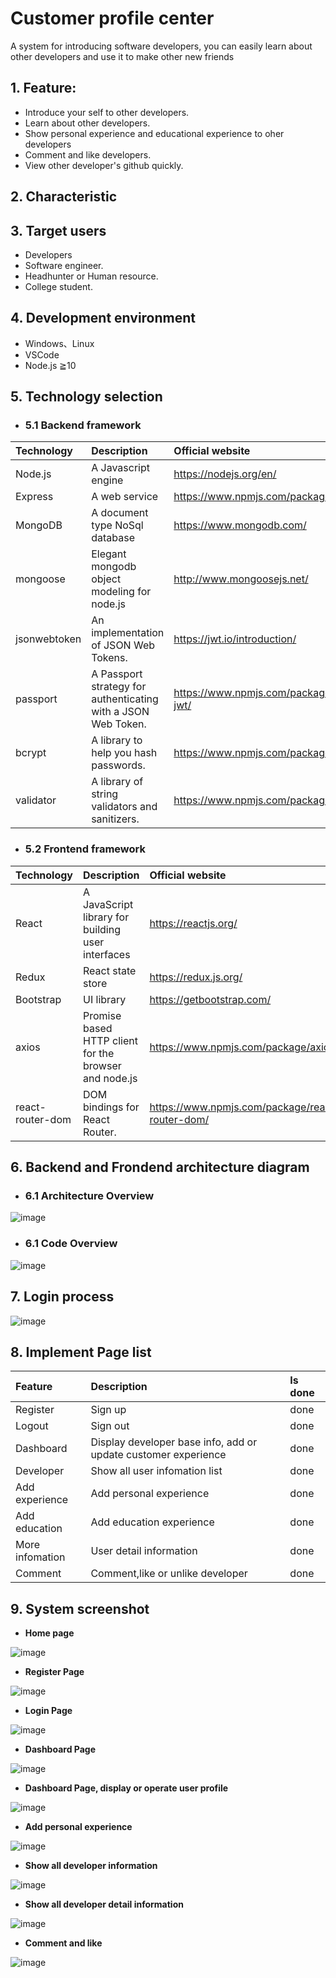 # Customer profile center


A system for introducing software developers, you can easily learn about other developers and use it to make other new friends


## 1. Feature:

- Introduce your self to other developers.
- Learn about other developers.
- Show personal experience and educational experience to oher developers
- Comment and like developers.
- View other developer's github quickly.

## 2. Characteristic

## 3. Target users

- Developers
- Software engineer.
- Headhunter or Human resource.
- College student.

## 4. Development environment

- Windows、Linux
- VSCode
- Node.js ≧10

## 5. Technology selection

- ### 5.1 Backend framework

<table>
<thead>
<tr>
<th align="left">Technology</th>
<th align="left">Description</th>
<th align="left">Official website</th>
</tr>
</thead>
<tbody>
<tr>
<td align="left">Node.js</td>
<td align="left">A Javascript engine</td>
<td align="left"><a href="https://nodejs.org/en/" rel="nofollow">https://nodejs.org/en/</a></td>
</tr>

<tr>
<td align="left">Express</td>
<td align="left">A web service</td>
<td align="left"><a href="https://www.npmjs.com/package/express" rel="nofollow">https://www.npmjs.com/package/express</a></td>
</tr>

<tr>
<td align="left">MongoDB</td>
<td align="left">A document type NoSql database</td>
<td align="left"><a href="https://www.mongodb.com/" rel="nofollow">https://www.mongodb.com/</a></td>
</tr>

<tr>
<td align="left">mongoose</td>
<td align="left">Elegant mongodb object modeling for node.js</td>
<td align="left"><a href="http://www.mongoosejs.net/" rel="nofollow">http://www.mongoosejs.net/</a></td>
</tr>


<tr>
<td align="left">jsonwebtoken</td>
<td align="left">An implementation of JSON Web Tokens.</td>
<td align="left"><a href="https://jwt.io/introduction/" rel="nofollow">https://jwt.io/introduction/</a></td>
</tr>

<tr>
<td align="left">passport</td>
<td align="left">A Passport strategy for authenticating with a JSON Web Token.</td>
<td align="left"><a href="https://www.npmjs.com/package/passport-jwt/" rel="nofollow">https://www.npmjs.com/package/passport-jwt/</a></td>
</tr>

<tr>
<td align="left">bcrypt</td>
<td align="left">A library to help you hash passwords.</td>
<td align="left"><a href="https://www.npmjs.com/package/bcrypt/" rel="nofollow">https://www.npmjs.com/package/bcrypt/</a></td>
</tr>

<tr>
<td align="left">validator</td>
<td align="left">A library of string validators and sanitizers.</td>
<td align="left"><a href="https://www.npmjs.com/package/validator/" rel="nofollow">https://www.npmjs.com/package/validator/</a></td>
</tr>
</tbody>
</table>

- ### 5.2 Frontend framework

<table>
<thead>
<tr>
<th align="left">Technology</th>
<th align="left">Description</th>
<th align="left">Official website</th>
</tr>
</thead>
<tbody>
<tr>
<td align="left">React</td>
<td align="left">A JavaScript library for building user interfaces</td>
<td align="left"><a href="https://reactjs.org/" rel="nofollow">https://reactjs.org/</a></td>
</tr>
<tr>
<td align="left">Redux</td>
<td align="left">React state store</td>
<td align="left"><a href="https://redux.js.org/" rel="nofollow">https://redux.js.org/</a></td>
</tr>
<tr>
<td align="left">Bootstrap</td>
<td align="left">UI library</td>
<td align="left"><a href="https://getbootstrap.com/" rel="nofollow">https://getbootstrap.com/</a></td>
</tr>
<tr>
<td align="left">axios</td>
<td align="left">Promise based HTTP client for the browser and node.js</td>
<td align="left"><a href="https://www.npmjs.com/package/axios/" rel="nofollow">https://www.npmjs.com/package/axios/</a></td>
</tr>
<tr>
<td align="left">react-router-dom</td>
<td align="left">DOM bindings for React Router.</td>
<td align="left"><a href="https://www.npmjs.com/package/react-router-dom/" rel="nofollow">https://www.npmjs.com/package/react-router-dom/</a></td>
</tr>
</tbody>
</table>

## 6. Backend and Frondend architecture diagram

- ### 6.1 Architecture Overview

![image](https://user-images.githubusercontent.com/19200456/126529714-b3e462de-bc5c-4677-9d6a-864cd15b6a39.png)

- ### 6.1 Code Overview

![image](https://user-images.githubusercontent.com/19200456/126529567-0f20d0ed-d8fb-42ff-8c17-ec8295832e9a.png)


## 7. Login process

![image](https://user-images.githubusercontent.com/19200456/126533737-bd24f26a-85e0-48ac-b613-3f3fac8678ae.png)

## 8. Implement Page list

<table>
<thead>
<tr>
<th align="left">Feature</th>
<th align="left">Description</th>
<th align="left">Is done</th>
</tr>
</thead>
<tbody>
<tr>
<td align="left">Register</td>
<td align="left">Sign up</td>
<td align="left">done</td>
</tr>

<tr>
<td align="left">Logout</td>
<td align="left">Sign out</td>
<td align="left">done</td>
</tr>

<tr>
<td align="left">Dashboard</td>
<td align="left">Display developer base info, add or update customer experience</td>
<td align="left">done</td>
</tr>

<tr>
<td align="left">Developer</td>
<td align="left">Show all user infomation list</td>
<td align="left">done</td>
</tr>

<tr>
<td align="left">Add experience</td>
<td align="left">Add personal experience</td>
<td align="left">done</td>
</tr>

<tr>
<td align="left">Add education</td>
<td align="left">Add education experience</td>
<td align="left">done</td>
</tr>

<tr>
<td align="left">More infomation</td>
<td align="left">User detail information</td>
<td align="left">done</td>
</tr>
<tr>
<td align="left">Comment</td>
<td align="left">Comment,like or unlike developer</td>
<td align="left">done</td>
</tr>

</tbody>
</table>


## 9. System screenshot

- **Home page**

![image](https://user-images.githubusercontent.com/19200456/126530187-257a0418-283f-478f-866f-d99780b24e1a.png)

- **Register Page**

![image](https://user-images.githubusercontent.com/19200456/126530249-5ed9459f-49e5-42bf-a9fa-1a56bd694725.png)


- **Login Page**

![image](https://user-images.githubusercontent.com/19200456/126530325-d58baa29-10db-4cc2-aea6-fbefea148c3d.png)

- **Dashboard Page**

![image](https://user-images.githubusercontent.com/19200456/126530398-f1c2abfc-9542-4a49-8a46-20ee6b60be92.png)

- **Dashboard Page, display or operate user profile**

![image](https://user-images.githubusercontent.com/19200456/126530454-44b94798-12df-4e39-8b36-0cff4303c663.png)

- **Add personal experience**

![image](https://user-images.githubusercontent.com/19200456/126530496-0122af66-ad61-457e-bb0d-a8f7c356d5f9.png)

- **Show all developer information**

![image](https://user-images.githubusercontent.com/19200456/126530569-918c75b8-ae96-4822-8c93-7bebe4c716fa.png)

- **Show all developer detail information**

![image](https://user-images.githubusercontent.com/19200456/126530608-82d99d43-2d6f-454b-a3d4-740028a8e903.png)

- **Comment and like**

![image](https://user-images.githubusercontent.com/19200456/126530650-8ae96201-41de-4a67-9e84-50afab84c7f9.png)


